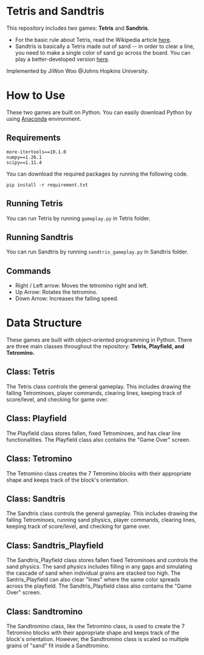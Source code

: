 # Tetris and Sandtris

This repository includes two games: **Tetris** and **Sandtris**.

 - For the basic rule about Tetris, read the Wikipedia article [here](https://en.wikipedia.org/wiki/Tetris). 
  - Sandtris is basically a Tetris made out of sand -- in order to clear a line, you need to make
   a single color of sand go across the board. You can play a better-developed version [here](https://sandtris.com/).

Implemented by JiWon Woo @Johns Hopkins University.

# How to Use

These two games are built on Python. You can easily download Python by using [Anaconda](https://www.anaconda.com/) environment. 

## Requirements

    more-itertools==10.1.0
    numpy==1.26.1
    scipy==1.11.4
You can download the required packages by running the following code.

    pip install -r requirement.txt

## Running Tetris

You can run Tetris by running  `gameplay.py` in Tetris folder.

## Running Sandtris

You can run Sandtris by running `sandtris_gameplay.py` in Sandtris folder. 


## Commands 

 - Right / Left arrow: Moves the tetromino right and left. 
 - Up Arrow: Rotates the tetromino. 
 - Down Arrow: Increases the falling speed.

# Data Structure

These games are built with object-oriented programming in Python. There are three main classes throughout the repository: **Tetris, Playfield, and Tetromino.**

## Class: Tetris

The Tetris class controls the general gameplay. This includes drawing the falling Tetrominoes, player commands, clearing lines, keeping track of score/level, and checking for game over.

## Class: Playfield

The Playfield class stores fallen, fixed Tetrominoes, and has clear line functionalities. The Playfield class also contains the "Game Over" screen.

## Class: Tetromino

The Tetromino class creates the 7 Tetromino blocks with their appropriate shape and keeps track of the block's orientation. 

## Class: Sandtris

The Sandtris class controls the general gameplay. This includes drawing the falling Tetrominoes, running sand physics, player commands, clearing lines, keeping track of score/level, and checking for game over.

## Class: Sandtris_Playfield

The Sandtris_Playfield class stores fallen fixed Tetrominoes and controls the sand physics. The sand physics includes filling in any gaps and simulating the cascade of sand when individual grains are stacked too high. The Santris_Playfield can also clear "lines" where the same color spreads across the playfield. The Sandtris_Playfield class also contains the "Game Over" screen.

## Class: Sandtromino

The Sandtromino class, like the Tetromino class, is used to create the 7 Tetromino blocks with their appropriate shape and keeps track of the block's orientation. However, the Sandtromino class is scaled so multiple grains of "sand" fit inside a Sandtromino. 
